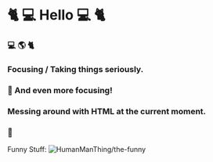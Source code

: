 # :cat2: :computer: Hello :computer: :cat2: 

### :computer: :earth_americas: :cat2:

### Focusing / Taking things seriously.

### :dart: And even more focusing!

### Messing around with HTML at the current moment.

### :troll:

Funny Stuff: ![HumanManThing/the-funny](https://github.com/HumanManthing/the-funny)
